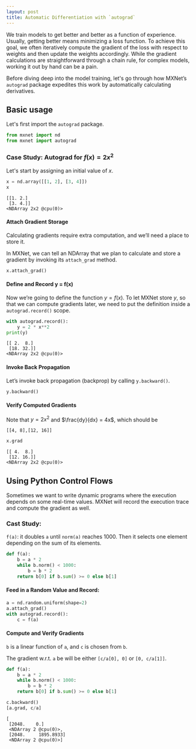```yaml
---
layout: post
title: Automatic Differentiation with `autograd`
---
```


We train models to get better and better as a function of experience. Usually, getting better means minimizing a loss function. To achieve this goal, we often iteratively compute the gradient of the loss with respect to weights and then update the weights accordingly. While the gradient calculations are straightforward through a chain rule, for complex models, working it out by hand can be a pain.

Before diving deep into the model training, let's go through how MXNet’s `autograd` package expedites this work by automatically calculating derivatives.

## Basic usage

Let's first import the `autograd` package.


```python
from mxnet import nd
from mxnet import autograd
```

### Case Study: Autograd for $f(x) = 2 x^2$

Let's start by assigning an initial value of $x$.


```python
x = nd.array([[1, 2], [3, 4]])
x
```




    
    [[1. 2.]
     [3. 4.]]
    <NDArray 2x2 @cpu(0)>



#### Attach Gradient Storage

Calculating gradients require extra computation, and we’ll need a place to store it.

In MXNet, we can tell an NDArray that we plan to calculate and store a gradient by invoking its `attach_grad` method.


```python
x.attach_grad()
```

#### Define and Record y = f(x)

Now we’re going to define the function $y=f(x)$. To let MXNet store $y$, so that we can compute gradients later, we need to put the definition inside a `autograd.record()` scope.


```python
with autograd.record():
    y = 2 * x**2
print(y)
```

    
    [[ 2.  8.]
     [18. 32.]]
    <NDArray 2x2 @cpu(0)>


#### Invoke Back Propagation

Let’s invoke back propagation (backprop) by calling `y.backward()`.


```python
y.backward()
```

#### Verify Computed Gradients

Note that $y=2x^2$ and $\frac{dy}{dx} = 4x$, which should be

`[[4, 8],[12, 16]]`


```python
x.grad
```




    
    [[ 4.  8.]
     [12. 16.]]
    <NDArray 2x2 @cpu(0)>



## Using Python Control Flows

Sometimes we want to write dynamic programs where the execution depends on some real-time values. MXNet will record the execution trace and compute the gradient as well.

### Cast Study: 

`f(a)`: it doubles `a` until `norm(a)` reaches 1000. Then it selects one element depending on the sum of its elements.


```python
def f(a):
    b = a * 2
    while b.norm() < 1000:
        b = b * 2
    return b[0] if b.sum() >= 0 else b[1]
```

#### Feed in a Random Value and Record:


```python
a = nd.random.uniform(shape=2)
a.attach_grad()
with autograd.record():
    c = f(a)
```

#### Compute and Verify Gradients

`b` is a linear function of `a`, and `c` is chosen from `b`. 

The gradient w.r.t. `a` be will be either `[c/a[0], 0]` or `[0, c/a[1]]`.

```python
def f(a):
    b = a * 2
    while b.norm() < 1000:
        b = b * 2
    return b[0] if b.sum() >= 0 else b[1]
```


```python
c.backward()
[a.grad, c/a]
```




    [
     [2048.    0.]
     <NDArray 2 @cpu(0)>, 
     [2048.     1895.8933]
     <NDArray 2 @cpu(0)>]


